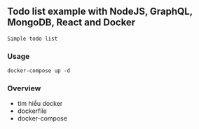 ## Todo list example with NodeJS, GraphQL, MongoDB, React and Docker

    Simple todo list

### Usage

    docker-compose up -d

### Overview
- tìm hiểu docker
- dockerfile
- docker-compose